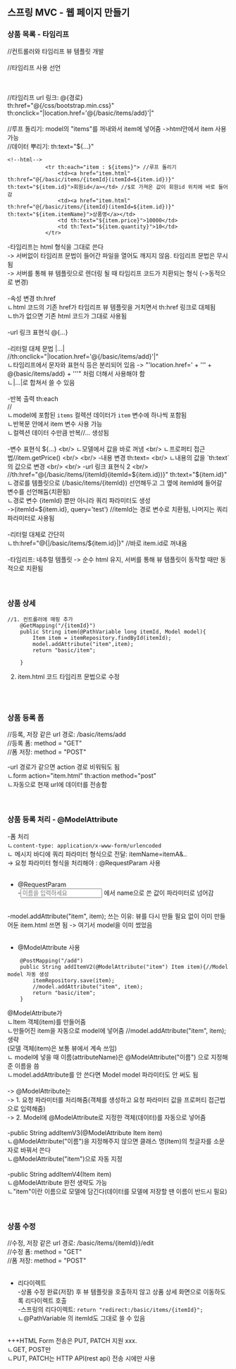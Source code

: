 ## 스프링 MVC - 웹 페이지 만들기

### 상품 목록 - 타임리프
//컨트롤러와 타임리프 뷰 템플릿 개발 <br/>
 <br/>
//타임리프 사용 선언 <br/>
<html xmlns:th="http://www.thymeleaf.ort"> <br/>
 <br/>
//타임리프 url 링크: @{경로} <br/>
th:href="@{/css/bootstrap.min.css}" <br/>
th:onclick="|location.href='@{/basic/items/add}'|" <br/>
 <br/>
//루프 돌리기: model의 "items"를 꺼내와서 item에 넣어줌 ->html안에서 item 사용 가능 <br/>
//데이터 뿌리기: th:text="${...}" <br/>
  
```
<!--html-->
            <tr th:each="item : ${items}"> //루프 돌리기
                <td><a href="item.html" th:href="@{/basic/items/{itemId}(itemId=${item.id})}" th:text="${item.id}">회원id</a></td> //$로 가져온 값이 회원id 위치에 바로 들어감
                <td><a href="item.html" th:href="@{/basic/items/{itemId}(itemId=${item.id})}" th:text="${item.itemName}">상품명</a></td>
                <td th:text="${item.price}">10000</td>
                <td th:Text="${item.quantity}">10</td>
            </tr>
```

-타임리프는 html 형식을 그대로 쓴다  <br/>
-> 서버없이 타임리프 문법이 들어간 파일을 열어도 깨지지 않음. 타임리프 문법은 무시됨 <br/>
-> 서버를 통해 뷰 템플릿으로 렌더링 될 때 타임리프 코드가 치환되는 형식 (->동적으로 변경) <br/>
 <br/>
-속성 변경 th:href <br/>
ㄴhtml 코드의 기존 href가 타임리프 뷰 템플릿을 거치면서 th:href 링크로 대체됨 <br/>
ㄴth가 없으면 기존 html 코드가 그대로 사용됨 <br/>
 <br/>
-url 링크 표현식 @{...} <br/>
 <br/>
-리터럴 대체 문법 |...| <br/>
//th:onclick="|location.href='@{/basic/items/add}'|" <br/>
ㄴ타임리프에서 문자와 표현식 등은 분리되어 있음 -> "'location.href=' + '\'' + @{basic/items/add} + '\''" 처럼 더해서 사용해야 함 <br/>
ㄴ|...|로 합쳐서 쓸 수 있음 <br/>
 <br/>
-반복 출력 th:each <br/>
//    <tr th:each="item : ${items}"> <br/>
ㄴmodel에 포함된 `items` 컬렉션 데이터가 `item` 변수에 하나씩 포함됨 <br/>
ㄴ반복문 안에서 item 변수 사용 가능 <br/>
ㄴ컬렉션 데이터 수만큼 반복//<tr>...</tr> 생성됨 <br/>
 <br/>
-변수 표현식 ${...} <br/>
ㄴ모델에서 값을 바로 꺼냄 <br/>
ㄴ프로퍼티 접근법//item.getPrice() <br/>
 <br/>
-내용 변경 th:text= <br/>
ㄴ내용의 값을 `th:text`의 값으로 변경 <br/>
 <br/>
-url 링크 표현식 2 <br/>
//th:href="@{/basic/items/{itemId}(itemId=${item.id})}" th:text="${item.id}" <br/>
ㄴ경로를 템플릿으로 (/basic/items/{itemId}) 선언해두고 그 옆에 itemId에 들어갈 변수를 선언해둠(치환됨) <br/>
ㄴ경로 변수 {itemId} 뿐만 아니라 쿼리 파라미터도 생성 <br/>
->(itemId=${item.id}, query='test') //itemId는 경로 변수로 치환됨, 나머지는 쿼리 파라미터로 사용됨 <br/>
 <br/>
-리터럴 대체로 간단히 <br/>
ㄴth:href="@{|/basic/items/${item.id}|}" //바로 item.id로 꺼내옴 <br/>
 <br/>
-타임리프: 네추럴 템플릿 -> 순수 html 유지, 서버를 통해 뷰 템플릿이 동작할 때만 동적으로 치환됨 <br/>
 <br/>
 <br/>
  
### 상품 상세

```
//1. 컨트롤러에 매핑 추가
    @GetMapping("/{itemId}")
    public String item(@PathVariable long itemId, Model model){
        Item item = itemRepository.findById(itemId);
        model.addAttribute("item",item);
        return "basic/item";

    }
```
2. item.html 코드 타임리프 문법으로 수정 <br/>
 <br/>
   <br/>
  
### 상품 등록 폼

//등록, 저장 같은 url 경로: /basic/items/add <br/>
//등록 폼: method = "GET" <br/>
//폼 저장: method = "POST" <br/>

-url 경로가 같으면 action 경로 비워둬도 됨 <br/>
ㄴform action="item.html" th:action method="post" <br/>
ㄴ자동으로 현재 url에 데이터를 전송함 <br/>
 <br/>
 <br/>
  
### 상품 등록 처리 - @ModelAttribute

-폼 처리 <br/>
ㄴ`content-type: application/x-www-form/urlencoded` <br/>
ㄴ 메시지 바디에 쿼리 파라미터 형식으로 전달: itemName=itemA&.. <br/>
-> 요청 파라미터 형식을 처리해야 : @RequestParam 사용 <br/>
 <br/>
- @RequestParam <br/>
-<input type="text" id="itemName" name="itemName" class="form-control" placeholder="이름을 입력하세요"> 에서 name으로 쓴 값이 파라미터로 넘어감 <br/>
 <br/>
-model.addAttribute("item", item); 쓰는 이유: 뷰를 다시 만들 필요 없이 이미 만들어둔 item.html 쓰면 됨 -> 여기서 model을 이미 썼었음 <br/>
 <br/>
  
- @ModelAttribute 사용 <br/>
  
```
    @PostMapping("/add")
    public String addItemV2(@ModelAttribute("item") Item item){//Model model 자동 생성
        itemRepository.save(item);
        //model.addAttribute("item", item);
        return "basic/item";
    }
```
@ModelAttribute가  <br/>
ㄴItem 객체(item)를 만들어줌 <br/>
ㄴ만들어진 item을 자동으로 model에 넣어줌 //model.addAttribute("item", item); 생략 <br/>
(모델 객체(item)은 보통 뷰에서 계속 쓰임) <br/>
ㄴ model에 넣을 때 이름(attributeName)은 @ModelAttribute("이름") 으로 지정해준 이름을 씀 <br/>
ㄴmodel.addAttribute를 안 쓴다면 Model model 파라미터도 안 써도 됨 <br/>
 <br/>
-> @ModelAttribute는  <br/>
-> 1. 요청 파라미터를 처리해줌(객체를 생성하고 요청 파라미터 값을 프로퍼티 접근법으로 입력해줌) <br/>
-> 2. Model에 @ModelAttribute로 지정한 객체(데이터)를 자동으로 넣어줌 <br/>
 <br/>
-public String addItemV3(@ModelAttribute Item item) <br/>
ㄴ@ModelAttribute("이름")을 지정해주지 않으면 클래스 명(Item)의 첫글자를 소문자로 바꿔서 쓴다 <br/>
ㄴ@ModelAttribute("item")으로 자동 지정 <br/>
 <br/>
-public String addItemV4(Item item) <br/>
ㄴ@ModelAttribute 완전 생략도 가능 <br/>
ㄴ"item"이란 이름으로 모델에 담긴다(데이터를 모델에 저장할 땐 이름이 반드시 필요) <br/>
 <br/>
 <br/>
  
### 상품 수정

//수정, 저장 같은 url 경로: /basic/items/{itemId}}/edit <br/>
//수정 폼: method = "GET" <br/>
//폼 저장: method = "POST" <br/>
 <br/>
- 리다이렉트 <br/>
-상품 수정 완료(저장) 후 뷰 템플릿을 호출하지 않고 상품 상세 화면으로 이동하도록 리다이렉트 호출 <br/>
-스프링의 리다이렉트: `return "redirect:/basic/items/{itemId}";` <br/>
ㄴ@PathVariable 의 itemId도 그대로 쓸 수 있음 <br/>
 <br/>
+++HTML Form 전송은 PUT, PATCH 지원 xxx. <br/> 
ㄴGET, POST만 <br/>
ㄴPUT, PATCH는 HTTP API(rest api) 전송 시에만 사용 <br/>
   <br/>
   <br/>
  
  
